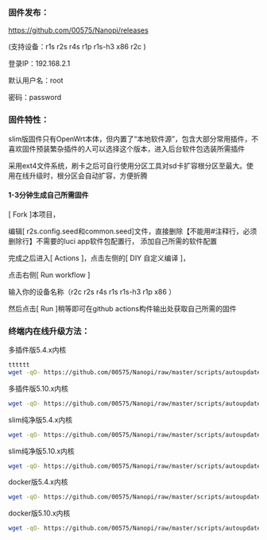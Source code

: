### 固件发布：
https://github.com/00575/Nanopi/releases

(支持设备：r1s r2s r4s r1p r1s-h3 x86 r2c )

登录IP：192.168.2.1 

默认用户名：root 

密码：password

### 固件特性：

slim版固件只有OpenWrt本体，但内置了“本地软件源”，包含大部分常用插件，不喜欢固件预装繁杂插件的人可以选择这个版本，进入后台软件包选装所需插件

采用ext4文件系统，刷卡之后可自行使用分区工具对sd卡扩容根分区至最大。使用在线升级时，根分区会自动扩容，方便折腾


#### 1-3分钟生成自己所需固件

[ Fork ]本项目，

编辑[ r2s.config.seed和common.seed]文件，直接删除【不能用#注释行，必须删除行】不需要的luci app软件包配置行， 添加自己所需的软件配置

完成之后进入[ Actions ]，点击左侧的[ DIY 自定义编译 ]，

点击右侧[ Run workflow ]

输入你的设备名称（r2c r2s r4s r1s r1s-h3 r1p x86 ）

然后点击[ Run ]稍等即可在github actions构件输出处获取自己所需的固件

### 终端内在线升级方法： 

多插件版5.4.x内核
```bash
tttttt
wget -qO- https://github.com/00575/Nanopi/raw/master/scripts/autoupdate.sh | sh
```
多插件版5.10.x内核
```bash
wget -qO- https://github.com/00575/Nanopi/raw/master/scripts/autoupdate_5.10.x.sh | sh
```

slim纯净版5.4.x内核
```bash
wget -qO- https://github.com/00575/Nanopi/raw/master/scripts/autoupdate.sh | ver=-slim sh
```
slim纯净版5.10.x内核
```bash
wget -qO- https://github.com/00575/Nanopi/raw/master/scripts/autoupdate_5.10.x.sh | ver=-slim sh
```

docker版5.4.x内核
```bash
wget -qO- https://github.com/00575/Nanopi/raw/master/scripts/autoupdate.sh | ver=-with-docker sh
```
docker版5.10.x内核
```bash
wget -qO- https://github.com/00575/Nanopi/raw/master/scripts/autoupdate_5.10.x.sh | ver=-with-docker sh
```
